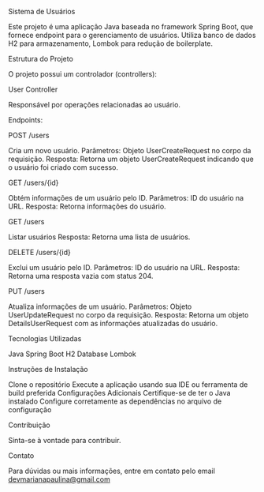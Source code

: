 Sistema de Usuários

Este projeto é uma aplicação Java baseada no framework Spring Boot, que fornece endpoint para o gerenciamento de  usuários. Utiliza banco de dados H2 para armazenamento, Lombok para redução de boilerplate.

Estrutura do Projeto

O projeto possui um controlador (controllers):

User Controller

Responsável por operações relacionadas ao usuário.

Endpoints:

POST /users

Cria um novo usuário.
Parâmetros: Objeto UserCreateRequest no corpo da requisição.
Resposta: Retorna um objeto UserCreateRequest indicando que o usuário foi criado com sucesso.

GET /users/{id}

Obtém informações de um usuário pelo ID.
Parâmetros: ID do usuário na URL.
Resposta: Retorna informações do usuário.

GET /users

Listar usuários
Resposta: Retorna uma lista de usuários.

DELETE /users/{id}

Exclui um usuário pelo ID.
Parâmetros: ID do usuário na URL.
Resposta: Retorna uma resposta vazia com status 204.

PUT /users

Atualiza informações de um usuário.
Parâmetros: Objeto UserUpdateRequest no corpo da requisição.
Resposta: Retorna um objeto DetailsUserRequest com as informações atualizadas do usuário.

Tecnologias Utilizadas

Java
Spring Boot
H2 Database
Lombok

Instruções de Instalação

Clone o repositório
Execute a aplicação usando sua IDE ou ferramenta de build preferida
Configurações Adicionais
Certifique-se de ter o Java instalado
Configure corretamente as dependências no arquivo de configuração

Contribuição

Sinta-se à vontade para contribuir.

Contato

Para dúvidas ou mais informações, entre em contato pelo email devmarianapaulina@gmail.com

